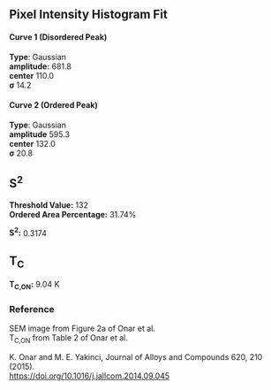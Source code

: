 ## Pixel Intensity Histogram Fit

#### Curve 1 (Disordered Peak)
**Type**: Gaussian\
**amplitude:** 681.8\
**center** 110.0\
**σ** 14.2


#### Curve 2 (Ordered Peak)
**Type**: Gaussian\
**amplitude** 595.3\
**center** 132.0\
**σ** 20.8

## S<sup>2</sup>

**Threshold Value:** 132\
**Ordered Area Percentage:** 31.74%


**S<sup>2</sup>:** 0.3174

## T<sub>C</sub>
**T<sub>C,ON</sub>:** 9.04 K


### Reference
SEM image from Figure 2a of  Onar et al.\
T<sub>C,ON</sub> from Table 2 of  Onar et al.



K. Onar and M. E. Yakinci, Journal of Alloys and Compounds 620, 210 (2015).\
https://doi.org/10.1016/j.jallcom.2014.09.045
